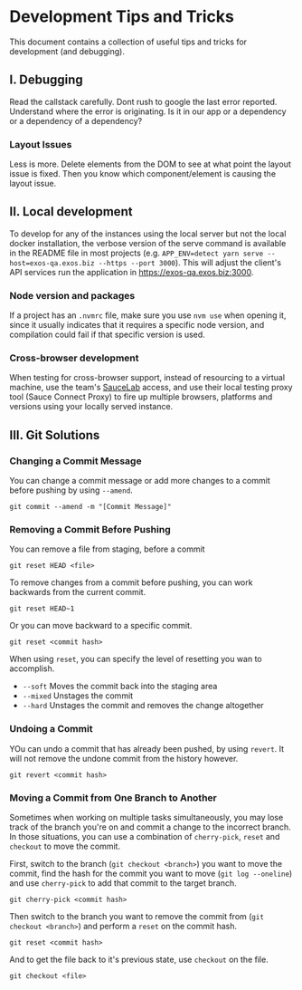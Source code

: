 # Development Tips and Tricks
This document contains a collection of useful tips and tricks for development (and debugging).

## I. Debugging

Read the callstack carefully. Dont rush to google the last error reported. Understand where the error is originating. Is it in our app or a dependency or a dependency of a dependency?

### Layout Issues

Less is more. Delete elements from the DOM to see at what point the layout issue is fixed. Then you know which component/element is causing the layout issue.

## II. Local development

To develop for any of the instances using the local server but not the local docker installation, the verbose version of the serve command is available in the README file in most projects (e.g. `APP_ENV=detect yarn serve --host=exos-qa.exos.biz --https --port 3000`). This will adjust the client's API services run the application in https://exos-qa.exos.biz:3000. 

### Node version and packages

If a project has an `.nvmrc` file, make sure you use `nvm use` when opening it, since it usually indicates that it requires a specific node version, and compilation could fail if that specific version is used. 

### Cross-browser development

When testing for cross-browser support, instead of resourcing to a virtual machine, use the team's [SauceLab](https://app.saucelabs.com/) access, and use their local testing proxy tool (Sauce Connect Proxy) to fire up multiple browsers, platforms and versions using your locally served instance. 

## III. Git Solutions

### Changing a Commit Message
You can change a commit message or add more changes to a commit before pushing by using `--amend`.
```
git commit --amend -m "[Commit Message]"
```
### Removing a Commit Before Pushing
You can remove a file from staging, before a commit
```
git reset HEAD <file>
```
To remove changes from a commit before pushing, you can work backwards from the current commit.
```
git reset HEAD~1
```
Or you can move backward to a specific commit.
```
git reset <commit hash>
```
When using `reset`, you can specify the level of resetting you wan to accomplish.
- `--soft` Moves the commit back into the staging area
- `--mixed` Unstages the commit
- `--hard` Unstages the commit and removes the change altogether

### Undoing a Commit
YOu can undo a commit that has already been pushed, by using `revert`.  It will not remove the undone commit from the history however.
```
git revert <commit hash>
```

### Moving a Commit from One Branch to Another
Sometimes when working on multiple tasks simultaneously, you may lose track of the branch you're on and commit a change to the incorrect branch.  In those situations, you can use a combination of `cherry-pick`, `reset` and `checkout` to move the commit.

First, switch to the branch (`git checkout <branch>`) you want to move the commit, find the hash for the commit you want to move (`git log --oneline`) and use `cherry-pick` to add that commit to the target branch.
```
git cherry-pick <commit hash>
```

Then switch to the branch you want to remove the commit from (`git checkout <branch>`) and perform a `reset` on the commit hash.
```
git reset <commit hash>
```

And to get the file back to it's previous state, use `checkout` on the file.
```
git checkout <file>
```
